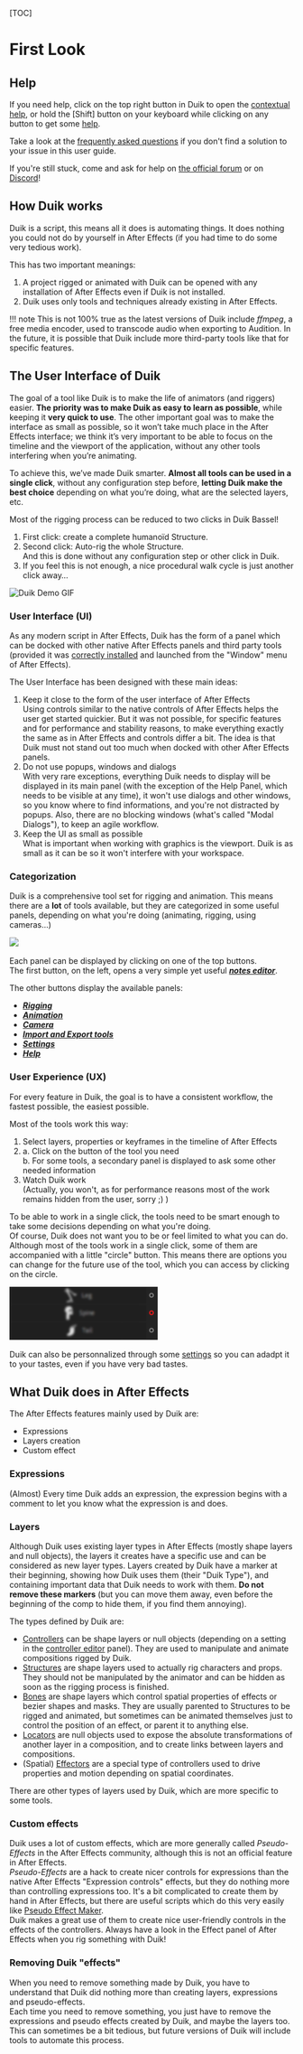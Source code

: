 [TOC]

# First Look

## Help

If you need help, click on the top right button in Duik to open the [contextual help](contextual-help.md), or hold the [Shift] button on your keyboard while clicking on any button to get some [help](contextual-help.md).

Take a look at the [frequently asked questions](duik-faq.md) if you don't find a solution to your issue in this user guide.

If you're still stuck, come and ask for help on [the official forum](https://forum.rainboxprod.coop) or on [Discord](https://discord.gg/hNuKny8)!

## How Duik works

Duik is a script, this means all it does is automating things. It does nothing you could not do by yourself in After Effects (if you had time to do some very tedious work).

This has two important meanings:  

1. A project rigged or animated with Duik can be opened with any installation of After Effects even if Duik is not installed.
2. Duik uses only tools and techniques already existing in After Effects.

!!! note
    This is not 100% true as the latest versions of Duik include *ffmpeg*, a free media encoder, used to transcode audio when exporting to Audition. In the future, it is possible that Duik include more third-party tools like that for specific features.

## The User Interface of Duik

The goal of a tool like Duik is to make the life of animators (and riggers) easier. **The priority was to make Duik as easy to learn as possible**, while keeping it **very quick to use**. The other important goal was to make the interface as small as possible, so it won’t take much place in the After Effects interface; we think it’s very important to be able to focus on the timeline and the viewport of the application, without any other tools interfering when you’re animating.

To achieve this, we’ve made Duik smarter. **Almost all tools can be used in a single click**, without any configuration step before, **letting Duik make the best choice** depending on what you’re doing, what are the selected layers, etc.

Most of the rigging process can be reduced to two clicks in Duik Bassel!

1. First click: create a complete humanoïd Structure.  
2. Second click: Auto-rig the whole Structure.  
And this is done without any configuration step or other click in Duik.
3. If you feel this is not enough, a nice procedural walk cycle is just another click away…

![Duik Demo GIF](https://rainboxprod.coop/rainbox/wp-content/uploads/smart-ux-2.gif)

### User Interface (UI)

As any modern script in After Effects, Duik has the form of a panel which can be docked with other native After Effects panels and third party tools (provided it was [correctly installed](install-duik.md) and launched from the "Window" menu of After Effects).

The User Interface has been designed with these main ideas:

1. Keep it close to the form of the user interface of After Effects  
Using controls similar to the native controls of After Effects helps the user get started quickier. But it was not possible, for specific features and for performance and stability reasons, to make everything exactly the same as in After Effects and controls differ a bit. The idea is that Duik must not stand out too much when docked with other After Effects panels.
2. Do not use popups, windows and dialogs  
With very rare exceptions, everything Duik needs to display will be displayed in its main panel (with the exception of the Help Panel, which needs to be visible at any time), it won't use dialogs and other windows, so you know where to find informations, and you're not distracted by popups. Also, there are no blocking windows (what's called "Modal Dialogs"), to keep an agile workflow.
3. Keep the UI as small as possible  
What is important when working with graphics is the viewport. Duik is as small as it can be so it won't interfere with your workspace.

### Categorization

Duik is a comprehensive tool set for rigging and animation. This means there are a **lot** of tools available, but they are categorized in some useful panels, depending on what you're doing (animating, rigging, using cameras...)

![](https://raw.githubusercontent.com/Rainbox-dev/DuAEF_Duik/master/docs/media/wiki/screenshots/panels/topBar.PNG)

Each panel can be displayed by clicking on one of the top buttons.  
The first button, on the left, opens a very simple yet useful [***notes editor***](notes-editor.md).  

The other buttons display the available panels:

- [***Rigging***](rigging.md)
- [***Animation***](animation.md)
- [***Camera***](camera.md)
- [***Import and Export tools***](i-o.md)
- [***Settings***](settings.md)
- [***Help***](contextual-help.md)

### User Experience (UX)

For every feature in Duik, the goal is to have a consistent workflow, the fastest possible, the easiest possible.

Most of the tools work this way:

1. Select layers, properties or keyframes in the timeline of After Effects  
2. a. Click on the button of the tool you need  
    b. For some tools, a secondary panel is displayed to ask some other needed information
3. Watch Duik work  
(Actually, you won't, as for performance reasons most of the work remains hidden from the user, sorry ;) )

To be able to work in a single click, the tools need to be smart enough to take some decisions depending on what you're doing.  
Of course, Duik does not want you to be or feel limited to what you can do. Although most of the tools work in a single click, some of them are accompanied with a little "circle" button. This means there are options you can change for the future use of the tool, which you can access by clicking on the circle.

![selection circle](img/duik-screenshots/selection-circle/options-circle-selection2.png)

Duik can also be personnalized through some [settings](settings.md) so you can adadpt it to your tastes, even if you have very bad tastes.

## What Duik does in After Effects

The After Effects features mainly used by Duik are:

- Expressions
- Layers creation
- Custom effect

### Expressions

(Almost) Every time Duik adds an expression, the expression begins with a comment to let you know what the expression is and does.

### Layers

Although Duik uses existing layer types in After Effects (mostly shape layers and null objects), the layers it creates have a specific use and can be considered as new layer types.
Layers created by Duik have a marker at their beginning, showing how Duik uses them (their "Duik Type"), and containing important data that Duik needs to work with them. **Do not remove these markers** (but you can move them away, even before the beginning of the comp to hide them, if you find them annoying).

The types defined by Duik are: <br>
- [Controllers](controllers.md) can be shape layers or null objects (depending on a setting in the [controller editor](controller-tools.md) panel). They are used to manipulate and animate compositions rigged by Duik. <br>
- [Structures](structures.md) are shape layers used to actually rig characters and props. They should not be manipulated by the animator and can be hidden as soon as the rigging process is finished. <br>
- [Bones](bones.md) are shape layers which control spatial properties of effects or bezier shapes and masks. They are usually parented to Structures to be rigged and animated, but sometimes can be animated themselves just to control the position of an effect, or parent it to anything else. <br>
- [Locators](parent-accross-compositions.md) are null objects used to expose the absolute transformations of another layer in a composition, and to create links between layers and compositions. <br>
- (Spatial) [Effectors](effector.md) are a special type of controllers used to drive properties and motion depending on spatial coordinates. <br>

There are other types of layers used by Duik, which are more specific to some tools.

### Custom effects

Duik uses a lot of custom effects, which are more generally called *Pseudo-Effects* in the After Effects community, although this is not an official feature in After Effects.  
*Pseudo-Effects* are a hack to create nicer controls for expressions than the native After Effects "Expression controls" effects, but they do nothing more than controlling expressions too. It's a bit complicated to create them by hand in After Effects, but there are useful scripts which do this very easily like [Pseudo Effect Maker](https://aescripts.com/pseudo-effect-maker/).  
Duik makes a great use of them to create nice user-friendly controls in the effects of the controllers. Always have a look in the Effect panel of After Effects when you rig something with Duik!

### Removing Duik "effects"

When you need to remove something made by Duik, you have to understand that Duik did nothing more than creating layers, expressions and pseudo-effects.  
Each time you need to remove something, you just have to remove the expressions and pseudo effects created by Duik, and maybe the layers too.  
This can sometimes be a bit tedious, but future versions of Duik will include tools to automate this process.

